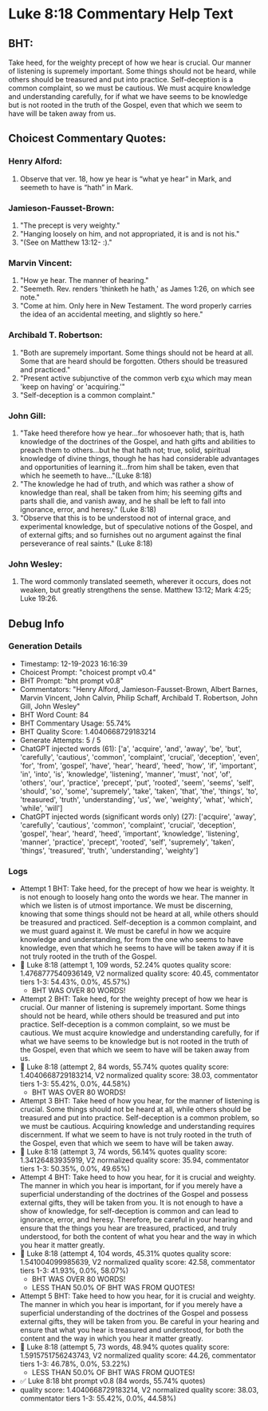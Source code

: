 # Luke 8:18 Commentary Help Text

## BHT:
Take heed, for the weighty precept of how we hear is crucial. Our manner of listening is supremely important. Some things should not be heard, while others should be treasured and put into practice. Self-deception is a common complaint, so we must be cautious. We must acquire knowledge and understanding carefully, for if what we have seems to be knowledge but is not rooted in the truth of the Gospel, even that which we seem to have will be taken away from us.

## Choicest Commentary Quotes:
### Henry Alford:
1. Observe that ver. 18, how ye hear is “what ye hear” in Mark, and seemeth to have is “hath” in Mark.

### Jamieson-Fausset-Brown:
1. "The precept is very weighty."
2. "Hanging loosely on him, and not appropriated, it is and is not his."
3. "(See on Matthew 13:12- :)."

### Marvin Vincent:
1. "How ye hear. The manner of hearing." 
2. "Seemeth. Rev. renders 'thinketh he hath,' as James 1:26, on which see note."
3. "Come at him. Only here in New Testament. The word properly carries the idea of an accidental meeting, and slightly so here."

### Archibald T. Robertson:
1. "Both are supremely important. Some things should not be heard at all. Some that are heard should be forgotten. Others should be treasured and practiced." 
2. "Present active subjunctive of the common verb εχω which may mean 'keep on having' or 'acquiring.'"
3. "Self-deception is a common complaint."

### John Gill:
1. "Take heed therefore how ye hear...for whosoever hath; that is, hath knowledge of the doctrines of the Gospel, and hath gifts and abilities to preach them to others...but he that hath not; true, solid, spiritual knowledge of divine things, though he has had considerable advantages and opportunities of learning it...from him shall be taken, even that which he seemeth to have..."(Luke 8:18) 
2. "The knowledge he had of truth, and which was rather a show of knowledge than real, shall be taken from him; his seeming gifts and parts shall die, and vanish away, and he shall be left to fall into ignorance, error, and heresy." (Luke 8:18)
3. "Observe that this is to be understood not of internal grace, and experimental knowledge, but of speculative notions of the Gospel, and of external gifts; and so furnishes out no argument against the final perseverance of real saints." (Luke 8:18)

### John Wesley:
1. The word commonly translated seemeth, wherever it occurs, does not weaken, but greatly strengthens the sense. Matthew 13:12; Mark 4:25; Luke 19:26.



## Debug Info
### Generation Details
- Timestamp: 12-19-2023 16:16:39
- Choicest Prompt: "choicest prompt v0.4"
- BHT Prompt: "bht prompt v0.8"
- Commentators: "Henry Alford, Jamieson-Fausset-Brown, Albert Barnes, Marvin Vincent, John Calvin, Philip Schaff, Archibald T. Robertson, John Gill, John Wesley"
- BHT Word Count: 84
- BHT Commentary Usage: 55.74%
- BHT Quality Score: 1.4040668729183214
- Generate Attempts: 5 / 5
- ChatGPT injected words (61):
	['a', 'acquire', 'and', 'away', 'be', 'but', 'carefully', 'cautious', 'common', 'complaint', 'crucial', 'deception', 'even', 'for', 'from', 'gospel', 'have', 'hear', 'heard', 'heed', 'how', 'if', 'important', 'in', 'into', 'is', 'knowledge', 'listening', 'manner', 'must', 'not', 'of', 'others', 'our', 'practice', 'precept', 'put', 'rooted', 'seem', 'seems', 'self', 'should', 'so', 'some', 'supremely', 'take', 'taken', 'that', 'the', 'things', 'to', 'treasured', 'truth', 'understanding', 'us', 'we', 'weighty', 'what', 'which', 'while', 'will']
- ChatGPT injected words (significant words only) (27):
	['acquire', 'away', 'carefully', 'cautious', 'common', 'complaint', 'crucial', 'deception', 'gospel', 'hear', 'heard', 'heed', 'important', 'knowledge', 'listening', 'manner', 'practice', 'precept', 'rooted', 'self', 'supremely', 'taken', 'things', 'treasured', 'truth', 'understanding', 'weighty']

### Logs
- Attempt 1 BHT: Take heed, for the precept of how we hear is weighty. It is not enough to loosely hang onto the words we hear. The manner in which we listen is of utmost importance. We must be discerning, knowing that some things should not be heard at all, while others should be treasured and practiced. Self-deception is a common complaint, and we must guard against it. We must be careful in how we acquire knowledge and understanding, for from the one who seems to have knowledge, even that which he seems to have will be taken away if it is not truly rooted in the truth of the Gospel.
- 🔄 Luke 8:18 (attempt 1, 109 words, 52.24% quotes quality score: 1.4768777540936149, V2 normalized quality score: 40.45, commentator tiers 1-3: 54.43%, 0.0%, 45.57%) 
	- BHT WAS OVER 80 WORDS!
- Attempt 2 BHT: Take heed, for the weighty precept of how we hear is crucial. Our manner of listening is supremely important. Some things should not be heard, while others should be treasured and put into practice. Self-deception is a common complaint, so we must be cautious. We must acquire knowledge and understanding carefully, for if what we have seems to be knowledge but is not rooted in the truth of the Gospel, even that which we seem to have will be taken away from us.
- 🔄 Luke 8:18 (attempt 2, 84 words, 55.74% quotes quality score: 1.4040668729183214, V2 normalized quality score: 38.03, commentator tiers 1-3: 55.42%, 0.0%, 44.58%) 
	- BHT WAS OVER 80 WORDS!
- Attempt 3 BHT: Take heed of how you hear, for the manner of listening is crucial. Some things should not be heard at all, while others should be treasured and put into practice. Self-deception is a common problem, so we must be cautious. Acquiring knowledge and understanding requires discernment. If what we seem to have is not truly rooted in the truth of the Gospel, even that which we seem to have will be taken away.
- 🔄 Luke 8:18 (attempt 3, 74 words, 56.14% quotes quality score: 1.34126483935919, V2 normalized quality score: 35.94, commentator tiers 1-3: 50.35%, 0.0%, 49.65%)
- Attempt 4 BHT: Take heed to how you hear, for it is crucial and weighty. The manner in which you hear is important, for if you merely have a superficial understanding of the doctrines of the Gospel and possess external gifts, they will be taken from you. It is not enough to have a show of knowledge, for self-deception is common and can lead to ignorance, error, and heresy. Therefore, be careful in your hearing and ensure that the things you hear are treasured, practiced, and truly understood, for both the content of what you hear and the way in which you hear it matter greatly.
- 🔄 Luke 8:18 (attempt 4, 104 words, 45.31% quotes quality score: 1.541004099985639, V2 normalized quality score: 42.58, commentator tiers 1-3: 41.93%, 0.0%, 58.07%) 
	- BHT WAS OVER 80 WORDS! 
	- LESS THAN 50.0% OF BHT WAS FROM QUOTES!
- Attempt 5 BHT: Take heed to how you hear, for it is crucial and weighty. The manner in which you hear is important, for if you merely have a superficial understanding of the doctrines of the Gospel and possess external gifts, they will be taken from you. Be careful in your hearing and ensure that what you hear is treasured and understood, for both the content and the way in which you hear it matter greatly.
- 🔄 Luke 8:18 (attempt 5, 73 words, 48.94% quotes quality score: 1.5915751756243743, V2 normalized quality score: 44.26, commentator tiers 1-3: 46.78%, 0.0%, 53.22%) 
	- LESS THAN 50.0% OF BHT WAS FROM QUOTES!
- ✅ Luke 8:18 bht prompt v0.8 (84 words, 55.74% quotes)
- quality score: 1.4040668729183214, V2 normalized quality score: 38.03, commentator tiers 1-3: 55.42%, 0.0%, 44.58%)